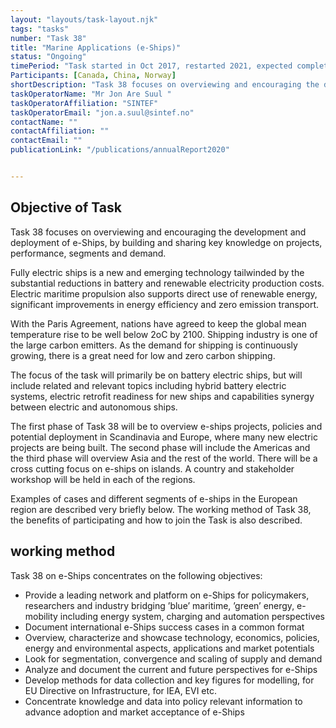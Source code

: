 ```yaml
---
layout: "layouts/task-layout.njk"
tags: "tasks"
number: "Task 38"
title: "Marine Applications (e-Ships)"
status: "Ongoing"
timePeriod: "Task started in Oct 2017, restarted 2021, expected completion "
Participants: [Canada, China, Norway]
shortDescription: "Task 38 focuses on overviewing and encouraging the development and deployment of e-Ships, by building and sharing key knowledge on projects, performance, segments and demand. "
taskOperatorName: "Mr Jon Are Suul "
taskOperatorAffiliation: "SINTEF"
taskOperatorEmail: "jon.a.suul@sintef.no"
contactName: ""
contactAffiliation: ""
contactEmail: ""
publicationLink: "/publications/annualReport2020"


---
```


## Objective of Task
Task 38 focuses on overviewing and encouraging the development and deployment of e-Ships, by building and sharing key knowledge on projects, performance, segments and demand. 

Fully electric ships is a new and emerging technology tailwinded by the substantial reductions in battery and renewable electricity production costs. Electric maritime propulsion also supports direct use of renewable energy, significant improvements in energy efficiency and zero emission transport. 

With the Paris Agreement, nations have agreed to keep the global mean temperature rise to be well below 2oC by 2100. Shipping industry is one of the large carbon emitters. As the demand for shipping is continuously growing, there is a great need for low and zero carbon shipping.  

The focus of the task will primarily be on battery electric ships, but will include related and relevant topics including hybrid battery electric systems, electric retrofit readiness for new ships and capabilities synergy between electric and autonomous ships. 

The first phase of Task 38 will be to overview e-ships projects, policies and potential deployment in Scandinavia and Europe, where many new electric projects are being built. The second phase will include the Americas and the third phase will overview Asia and the rest of the world. There will be a cross cutting focus on e-ships on islands. A country and stakeholder workshop will be held in each of the regions. 

Examples of cases and different segments of e-ships in the European region are described very briefly below. The working method of Task 38, the benefits of participating and how to join the Task is also described.  

## working method
Task 38 on e-Ships concentrates on the following objectives: 

- Provide a leading network and platform on e-Ships for policymakers, researchers and industry bridging ’blue’ maritime, ’green’ energy, e-mobility including energy system, charging and automation perspectives 
- Document international e-Ships success cases in a common format 
- Overview, characterize and showcase technology, economics, policies, energy and environmental aspects, applications and market potentials 
- Look for segmentation, convergence and scaling of supply and demand 
- Analyze and document the current and future perspectives for e-Ships 
- Develop methods for data collection and key figures for modelling, for EU Directive on Infrastructure, for IEA, EVI etc. 
- Concentrate knowledge and data into policy relevant information to advance adoption and market acceptance of e-Ships    